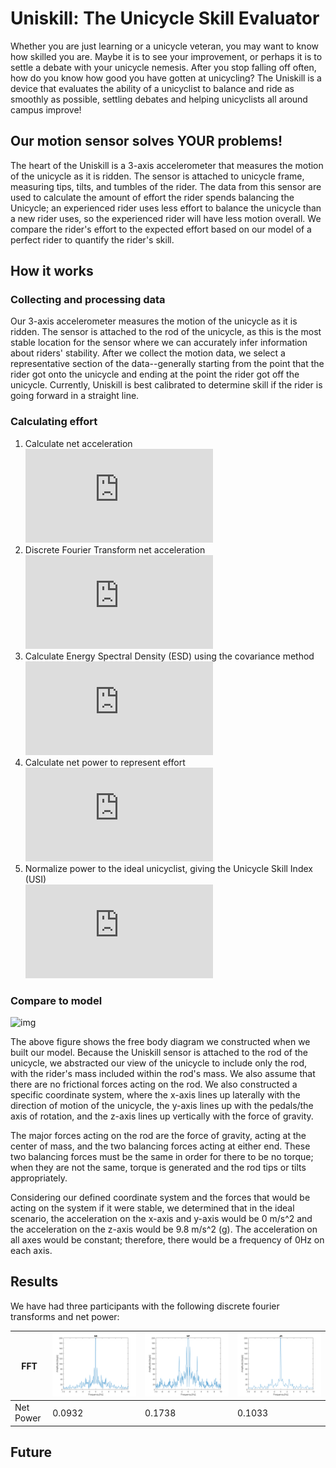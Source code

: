 # Uniskill: The Unicycle Skill Evaluator
Whether you are just learning or a unicycle veteran, you may want to know how skilled you are. Maybe it is to see your improvement, or perhaps it is to settle a debate with your unicycle nemesis. After you stop falling off often, how do you know how good you have gotten at unicycling? The Uniskill is a device that evaluates the ability of a unicyclist to balance and ride as smoothly as possible, settling debates and helping unicyclists all around campus improve!
## Our motion sensor solves YOUR problems!
The heart of the Uniskill is a 3-axis accelerometer that measures the motion of the unicycle as it is ridden. The sensor is attached to unicycle frame, measuring tips, tilts, and tumbles of the rider. The data from this sensor are used to calculate the amount of effort the rider spends balancing the Unicycle; an experienced rider uses less effort to balance the unicycle than a new rider uses, so the experienced rider will have less motion overall. We compare the rider's effort to the expected effort based on our model of a perfect rider to quantify the rider's skill.
## How it works
### Collecting and processing data
Our 3-axis accelerometer measures the motion of the unicycle as it is ridden. The sensor is attached to the rod of the unicycle, as this is the most stable location for the sensor where we can accurately infer information about riders' stability. After we collect the motion data, we select a representative section of the data--generally starting from the point that the rider got onto the unicycle and ending at the point the rider got off the unicycle. Currently, Uniskill is best calibrated to determine skill if the rider is going forward in a straight line.
### Calculating effort
1. Calculate net acceleration<br>
![img](https://latex.codecogs.com/gif.latex?a%28t%29%3D%5Csqrt%20%7Ba_x%5E2%28t%29&plus;a_y%5E2%28t%29&plus;a_z%5E2%28t%29%7D)
1. Discrete Fourier Transform net acceleration<br>
![img](https://latex.codecogs.com/gif.latex?A%5Bf%5D%3Ddft%5Cleft%20%5C%7B%20a%28t%29%20%5Cright%20%5C%7D)
1. Calculate Energy Spectral Density (ESD) using the covariance method
![img](https://latex.codecogs.com/gif.latex?S_%7Bxx%7D%5Bf%5D%20%3D%20A%5Bf%5DA%5E*%5Bf%5D)
1. Calculate net power to represent effort<br>
![img](https://latex.codecogs.com/gif.latex?P%20%3D%20%5Cfrac%7B1%7D%7B%5Cpi%7D%20%5Cint%20S_%7Bxx%7D%28f%29df)
1. Normalize power to the ideal unicyclist, giving the Unicycle Skill Index (USI)<br>
![img](https://latex.codecogs.com/gif.latex?USI%20%3D%20%5Cfrac%7BP%7D%7BP_%7Bideal%7D%7D)

### Compare to model
![img](https://i.imgur.com/rZw0E8A.png)

The above figure shows the free body diagram we constructed when we built our model. Because the Uniskill sensor is attached to the rod of the unicycle, we abstracted our view of the unicycle to include only the rod, with the rider's mass included within the rod's mass. We also assume that there are no frictional forces acting on the rod. We also constructed a specific coordinate system, where the x-axis lines up laterally with the direction of motion of the unicycle, the y-axis lines up with the pedals/the axis of rotation, and the z-axis lines up vertically with the force of gravity.

The major forces acting on the rod are the force of gravity, acting at the center of mass, and the two balancing forces acting at either end. These two balancing forces must be the same in order for there to be no torque; when they are not the same, torque is generated and the rod tips or tilts appropriately.

Considering our defined coordinate system and the forces that would be acting on the system if it were stable, we determined that in the ideal scenario, the acceleration on the x-axis and y-axis would be 0 m/s^2 and the acceleration on the z-axis would be 9.8 m/s^2 (g). The acceleration on all axes would be constant; therefore, there would be a frequency of 0Hz on each axis.

## Results
We have had three participants with the following discrete fourier transforms and net power:

FFT |![img](/assets/img/NS_FFT.png)|![img](/assets/img/NF_FFT.png)|![img](/assets/img/JR_FFT.png)
---|--- | --- | ---
Net Power | 0.0932 | 0.1738 | 0.1033

## Future
